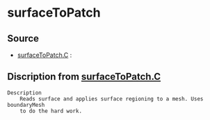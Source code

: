 # surfaceToPatch

## Source

- [surfaceToPatch.C](surfaceToPatch.C) : 


## Discription from [surfaceToPatch.C](surfaceToPatch.C)

```
Description
    Reads surface and applies surface regioning to a mesh. Uses boundaryMesh
    to do the hard work.


```

